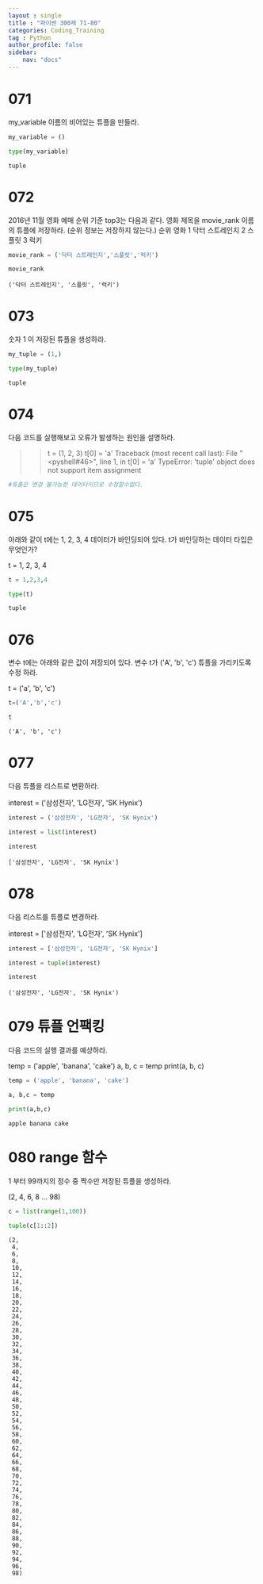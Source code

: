 ```yaml
---
layout : single
title : "파이썬 300제 71-80"
categories: Coding_Training
tag : Python
author_profile: false
sidebar:
    nav: "docs"
---
```

# 071
my_variable 이름의 비어있는 튜플을 만들라. 


```python
my_variable = ()
```


```python
type(my_variable)
```




    tuple



# 072
2016년 11월 영화 예매 순위 기준 top3는 다음과 같다. 영화 제목을 movie_rank 이름의 튜플에 저장하라. (순위 정보는 저장하지 않는다.)
순위	영화
1	닥터 스트레인지
2	스플릿
3	럭키


```python
movie_rank = ('닥터 스트레인지','스플릿','럭키')
```


```python
movie_rank
```




    ('닥터 스트레인지', '스플릿', '럭키')



# 073
숫자 1 이 저장된 튜플을 생성하라.


```python
my_tuple = (1,)
```


```python
type(my_tuple)
```




    tuple



# 074
다음 코드를 실행해보고 오류가 발생하는 원인을 설명하라.

>> t = (1, 2, 3)
>> t[0] = 'a'
Traceback (most recent call last):
  File "<pyshell#46>", line 1, in <module>
    t[0] = 'a'
TypeError: 'tuple' object does not support item assignment


```python
#튜플은 변경 불가능한 데이터이므로 수정할수없다.
```

# 075
아래와 같이 t에는 1, 2, 3, 4 데이터가 바인딩되어 있다. t가 바인딩하는 데이터 타입은 무엇인가?

t = 1, 2, 3, 4


```python
t = 1,2,3,4
```


```python
type(t)
```




    tuple



# 076
변수 t에는 아래와 같은 값이 저장되어 있다. 변수 t가 ('A', 'b', 'c') 튜플을 가리키도록 수정 하라.

t = ('a', 'b', 'c')


```python
t=('A','b','c')
```


```python
t
```




    ('A', 'b', 'c')



# 077
다음 튜플을 리스트로 변환하라.

interest = ('삼성전자', 'LG전자', 'SK Hynix') 


```python
interest = ('삼성전자', 'LG전자', 'SK Hynix')
```


```python
interest = list(interest)
```


```python
interest
```




    ['삼성전자', 'LG전자', 'SK Hynix']



# 078
다음 리스트를 튜플로 변경하라.

interest = ['삼성전자', 'LG전자', 'SK Hynix']


```python
interest = ['삼성전자', 'LG전자', 'SK Hynix']
```


```python
interest = tuple(interest)
```


```python
interest
```




    ('삼성전자', 'LG전자', 'SK Hynix')



# 079 튜플 언팩킹
다음 코드의 실행 결과를 예상하라.

temp = ('apple', 'banana', 'cake')
a, b, c = temp
print(a, b, c)


```python
temp = ('apple', 'banana', 'cake')
```


```python
a, b,c = temp
```


```python
print(a,b,c)
```

    apple banana cake
    

# 080 range 함수
1 부터 99까지의 정수 중 짝수만 저장된 튜플을 생성하라.

(2, 4, 6, 8 ... 98) 


```python
c = list(range(1,100))
```


```python
tuple(c[1::2])
```




    (2,
     4,
     6,
     8,
     10,
     12,
     14,
     16,
     18,
     20,
     22,
     24,
     26,
     28,
     30,
     32,
     34,
     36,
     38,
     40,
     42,
     44,
     46,
     48,
     50,
     52,
     54,
     56,
     58,
     60,
     62,
     64,
     66,
     68,
     70,
     72,
     74,
     76,
     78,
     80,
     82,
     84,
     86,
     88,
     90,
     92,
     94,
     96,
     98)




```python


```
